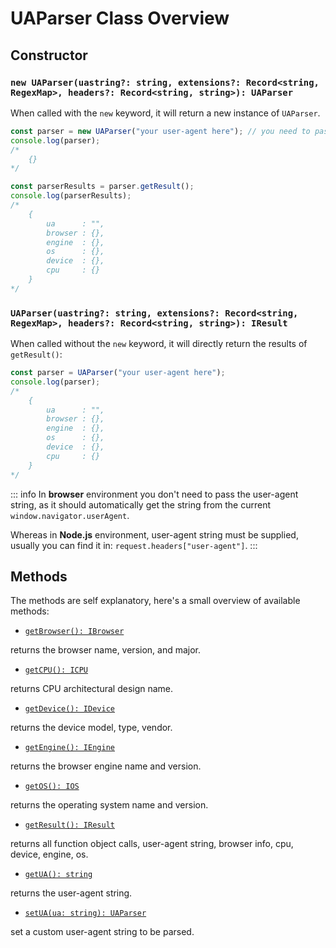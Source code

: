 # UAParser Class Overview

## Constructor

### `new UAParser(uastring?: string, extensions?: Record<string, RegexMap>, headers?: Record<string, string>): UAParser`

When called with the `new` keyword, it will return a new instance of `UAParser`.

```js
const parser = new UAParser("your user-agent here"); // you need to pass the user-agent for nodejs
console.log(parser); 
/* 
    {}
*/

const parserResults = parser.getResult();
console.log(parserResults);
/* 
    {
        ua      : "",
        browser : {},
        engine  : {},
        os      : {},
        device  : {},
        cpu     : {}
    }
*/
```

### `UAParser(uastring?: string, extensions?: Record<string, RegexMap>, headers?: Record<string, string>): IResult`

When called without the `new` keyword, it will directly return the results of `getResult()`:

```js
const parser = UAParser("your user-agent here");
console.log(parser);
/* 
    {
        ua      : "",
        browser : {},
        engine  : {},
        os      : {},
        device  : {},
        cpu     : {}
    }
*/
```

::: info
In **browser** environment you don't need to pass the user-agent string, as it should automatically get the string from the current `window.navigator.userAgent`.

Whereas in **Node.js** environment, user-agent string must be supplied, usually you can find it in: `request.headers["user-agent"]`.
:::

## Methods
The methods are self explanatory, here's a small overview of available methods:

- [`getBrowser(): IBrowser`](/api/main/get-browser)
 
returns the browser name, version, and major.

- [`getCPU(): ICPU`](/api/main/get-cpu)
 
returns CPU architectural design name.

- [`getDevice(): IDevice`](/api/main/get-device)
 
returns the device model, type, vendor.
 
- [`getEngine(): IEngine`](/api/main/get-engine)
 
returns the browser engine name and version.
 
- [`getOS(): IOS`](/api/main/get-os)
 
returns the operating system name and version.
 
- [`getResult(): IResult`](/api/main/get-result)
 
returns all function object calls, user-agent string, browser info, cpu, device, engine, os.

- [`getUA(): string`](/api/main/get-ua)
 
returns the user-agent string.
 
- [`setUA(ua: string): UAParser`](/api/main/set-ua)
 
set a custom user-agent string to be parsed.
